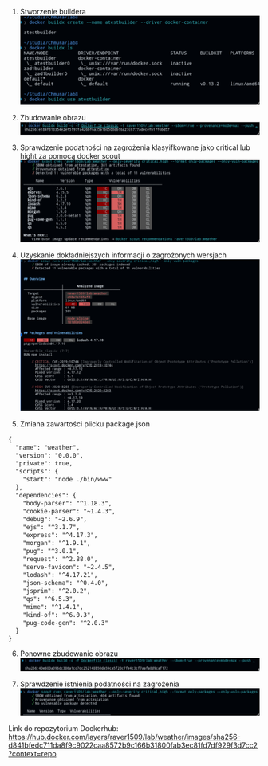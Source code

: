 1. Stworzenie buildera
![alt text](image.png)

2. Zbudowanie obrazu
![alt text](image-1.png)

3. Sprawdzenie podatności na zagrożenia klasyifkowane jako critical lub hight za pomocą docker scout
![alt text](image-3.png)

4. Uzyskanie dokładniejszych informacji o zagrożonych wersjach 
![alt text](image-2.png)

5. Zmiana zawartości plicku package.json
```
{
  "name": "weather",
  "version": "0.0.0",
  "private": true,
  "scripts": {
    "start": "node ./bin/www"
  },
  "dependencies": {
    "body-parser": "^1.18.3",
    "cookie-parser": "~1.4.3",
    "debug": "~2.6.9",
    "ejs": "^3.1.7",
    "express": "^4.17.3",
    "morgan": "^1.9.1",
    "pug": "^3.0.1",
    "request": "^2.88.0",
    "serve-favicon": "~2.4.5",
    "lodash": "^4.17.21",
    "json-schema": "^0.4.0",
    "jsprim": "^2.0.2",
    "qs": "^6.5.3",
    "mime": "^1.4.1",
    "kind-of": "^6.0.3",
    "pug-code-gen": "^2.0.3"
  }
}
```

6. Ponowne zbudowanie obrazu 
![alt text](image-4.png)

7. Sprawdzenie istnienia podatności na zagrożenia
![alt text](image-5.png)

Link do repozytorium Dockerhub:
https://hub.docker.com/layers/raver1509/lab/weather/images/sha256-d841bfedc711da8f9c9022caa8572b9c166b31800fab3ec81fd7df929f3d7cc2?context=repo
